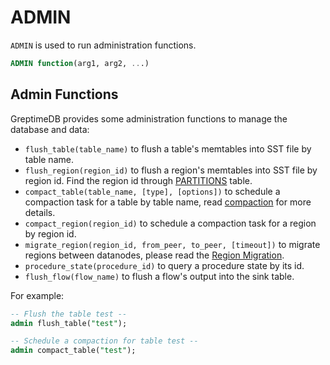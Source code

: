 # ADMIN

`ADMIN` is used to run administration functions.

```sql
ADMIN function(arg1, arg2, ...)
```


## Admin Functions

GreptimeDB provides some administration functions to manage the database and data:

* `flush_table(table_name)` to flush a table's memtables into SST file by table name.
* `flush_region(region_id)` to flush a region's memtables into SST file by region id. Find the region id through [PARTITIONS](./information-schema/partitions.md) table.
* `compact_table(table_name, [type], [options])` to schedule a compaction task for a table by table name, read [compaction](/user-guide/administration/manage-data/compaction.md#strict-window-compaction-strategy-swcs-and-manual-compaction) for more details.
* `compact_region(region_id)` to schedule a compaction task for a region by region id.
* `migrate_region(region_id, from_peer, to_peer, [timeout])` to migrate regions between datanodes, please read the [Region Migration](/user-guide/administration/manage-data/region-migration.md).
* `procedure_state(procedure_id)` to query a procedure state by its id.
* `flush_flow(flow_name)` to flush a flow's output into the sink table.

For example:
```sql
-- Flush the table test --
admin flush_table("test");

-- Schedule a compaction for table test --
admin compact_table("test");
```
